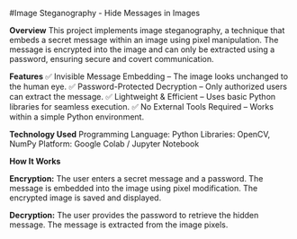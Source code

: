#Image Steganography - Hide Messages in Images

**Overview**
This project implements image steganography, a technique that embeds a secret message within an image using pixel manipulation. The message is encrypted into the image and can only be extracted using a password, ensuring secure and covert communication.

**Features**
✅ Invisible Message Embedding – The image looks unchanged to the human eye.
✅ Password-Protected Decryption – Only authorized users can extract the message.
✅ Lightweight & Efficient – Uses basic Python libraries for seamless execution.
✅ No External Tools Required – Works within a simple Python environment.

**Technology Used**
Programming Language: Python
Libraries: OpenCV, NumPy
Platform: Google Colab / Jupyter Notebook

**How It Works**

**Encryption:**
The user enters a secret message and a password.
The message is embedded into the image using pixel modification.
The encrypted image is saved and displayed.

**Decryption:**
The user provides the password to retrieve the hidden message.
The message is extracted from the image pixels.
